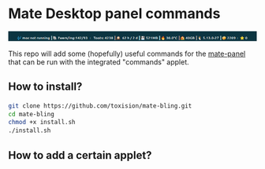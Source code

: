 # Mate Desktop panel commands
![example-mate-panel](example-mate-panel.png)

This repo will add some (hopefully) useful commands for the [mate-panel](https://github.com/mate-desktop/mate-panel) that can be run with the integrated "commands" applet.
## How to install?
```bash
git clone https://github.com/toxision/mate-bling.git
cd mate-bling
chmod +x install.sh
./install.sh
```
## How to add a certain applet?
